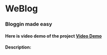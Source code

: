 # WeBlog
### Bloggin made easy

#### Here is video demo of the project [Video Demo](https://youtube.com/)

#### Description:
